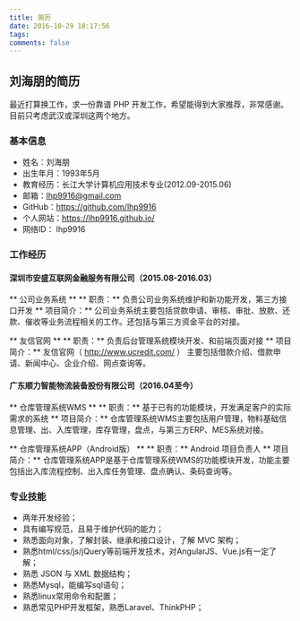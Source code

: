```yaml
---
title: 简历
date: 2016-10-29 18:17:56
tags:
comments: false
---
```

## 刘海朋的简历

最近打算换工作，求一份靠谱 PHP 开发工作，希望能得到大家推荐，非常感谢。目前只考虑武汉或深圳这两个地方。

### 基本信息
* 姓名：刘海朋
* 出生年月：1993年5月
* 教育经历：长江大学计算机应用技术专业(2012.09-2015.06)
* 邮箱：lhp9916@gmail.com
* GitHub：https://github.com/lhp9916
* 个人网站：https://lhp9916.github.io/
* 网络ID： lhp9916

### 工作经历

#### 深圳市安盛互联网金融服务有限公司（2015.08-2016.03）

** 公司业务系统 **
** 职责：** 负责公司业务系统维护和新功能开发，第三方接口开发
** 项目简介：** 公司业务系统主要包括贷款申请、审核、审批、放款、还款、催收等业务流程相关的工作。还包括与第三方资金平台的对接。

** 友信官网 **
** 职责：** 负责后台管理系统模块开发、和前端页面对接
** 项目简介：** 友信官网（ http://www.ucredit.com/ ） 主要包括借款介绍、借款申请、新闻中心、企业介绍、网点查询等。

#### 广东顺力智能物流装备股份有限公司（2016.04至今）

** 仓库管理系统WMS **
** 职责：** 基于已有的功能模块，开发满足客户的实际需求的系统
** 项目简介：**  仓库管理系统WMS主要包括用户管理，物料基础信息管理、出、入库管理，库存管理，盘点，与第三方ERP、MES系统对接。

** 仓库管理系统APP（Android版） **
** 职责：**  Android 项目负责人
** 项目简介：** 仓库管理系统APP是基于仓库管理系统WMS的功能模块开发，功能主要包括出入库流程控制、出入库任务管理、盘点确认、条码查询等。

### 专业技能
* 两年开发经验；
* 具有编写规范，且易于维护代码的能力；
* 熟悉面向对象，了解封装、继承和接口设计，了解 MVC 架构；
* 熟悉html/css/js/jQuery等前端开发技术，对AngularJS、Vue.js有一定了解；
* 熟悉 JSON 与 XML 数据结构；
* 熟悉Mysql，能编写sql语句；
* 熟悉linux常用命令和配置；
* 熟悉常见PHP开发框架，熟悉Laravel、ThinkPHP；
